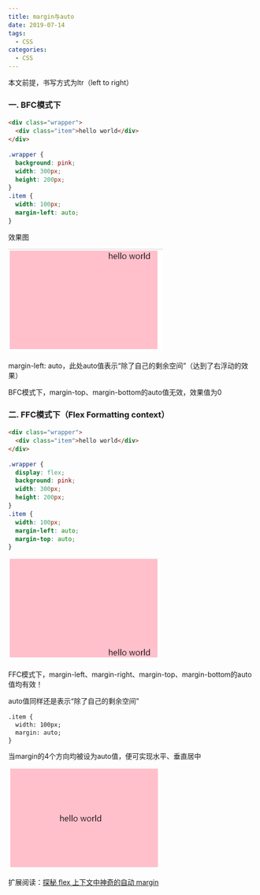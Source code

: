 ```yaml
---
title: margin与auto
date: 2019-07-14
tags:
  - CSS
categories:
  - CSS
---
```


本文前提，书写方式为ltr（left to right）

### 一. BFC模式下

 

```html
<div class="wrapper">
  <div class="item">hello world</div>
</div>
```

 

```css
.wrapper {
  background: pink;
  width: 300px;
  height: 200px;
}
.item {
  width: 100px;
  margin-left: auto;
}
```

效果图

![img](/img/6f64cbf3-c8d8-48d9-b2ef-62bec54a9012.png)

margin-left: auto，此处auto值表示“除了自己的剩余空间”（达到了右浮动的效果）

BFC模式下，margin-top、margin-bottom的auto值无效，效果值为0

### 二. FFC模式下（Flex Formatting context）

 

```html
<div class="wrapper">
  <div class="item">hello world</div>
</div>
```

 

```css
.wrapper {
  display: flex;
  background: pink;
  width: 300px;
  height: 200px;
}
.item {
  width: 100px;
  margin-left: auto;
  margin-top: auto;
}
```

![img](/img/42c5b3a7-d498-4012-8e5c-c458cd356333.png)

FFC模式下，margin-left、margin-right、margin-top、margin-bottom的auto值均有效！

auto值同样还是表示“除了自己的剩余空间”

 

```
.item {
  width: 100px;
  margin: auto; 
}
```

当margin的4个方向均被设为auto值，便可实现水平、垂直居中

![img](/img/eb5278b6-7bd0-4839-ab69-dcd3543333ad.png)

扩展阅读：[探秘 flex 上下文中神奇的自动 margin](wiz://open_document?guid=a4a7083e-236f-4bac-873b-baadee070c14&kbguid=&private_kbguid=7472715c-1c9b-4521-b56a-c3c6c6f9ca6e)